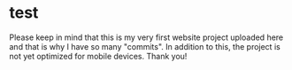 # test
Please keep in mind that this is my very first website project uploaded here and that is why I have so many "commits".
In addition to this, the project is not yet optimized for mobile devices. 
Thank you!
